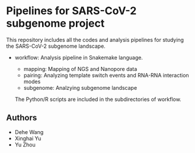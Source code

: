 # Pipelines for SARS-CoV-2 subgenome project

This repository includes all the codes and analysis pipelines for studying the SARS-CoV-2 subgenome landscape.

- workflow: Analysis pipeline in Snakemake language.

  + mapping: Mapping of NGS and Nanopore data
  + pairing: Analyzing template switch events and RNA-RNA interaction modes 
  + subgenome: Analzying subgenome landscape
  
  The Python/R scripts are included in the subdirectories of workflow.
  
## Authors
  + Dehe Wang
  + Xinghai Yu
  + Yu Zhou
  